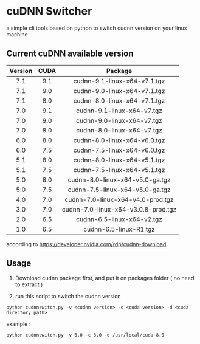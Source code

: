 # cuDNN Switcher
a simple cli tools based on python to switch cudnn version on your linux machine

## Current cuDNN available version
| Version | CUDA  | Package                             |
| :-----: | :---: | :---------------------------------: |
| 7.1     | 9.1   | cudnn-9.1-linux-x64-v7.1.tgz        |
| 7.1     | 9.0   | cudnn-9.0-linux-x64-v7.1.tgz        |
| 7.1     | 8.0   | cudnn-8.0-linux-x64-v7.1.tgz        |
| 7.0     | 9.1   | cudnn-9.1-linux-x64-v7.tgz          |
| 7.0     | 9.0   | cudnn-9.0-linux-x64-v7.tgz          |
| 7.0     | 8.0   | cudnn-8.0-linux-x64-v7.tgz          |
| 6.0     | 8.0   | cudnn-8.0-linux-x64-v6.0.tgz        |
| 6.0     | 7.5   | cudnn-7.5-linux-x64-v6.0.tgz        |
| 5.1     | 8.0   | cudnn-8.0-linux-x64-v5.1.tgz        |
| 5.1     | 7.5   | cudnn-7.5-linux-x64-v5.1.tgz        |
| 5.0     | 8.0   | cudnn-8.0-linux-x64-v5.0-ga.tgz     |
| 5.0     | 7.5   | cudnn-7.5-linux-x64-v5.0-ga.tgz     |
| 4.0     | 7.0   | cudnn-7.0-linux-x64-v4.0-prod.tgz   |
| 3.0     | 7.0   | cudnn-7.0-linux-x64-v3.0.8-prod.tgz |
| 2.0     | 6.5   | cudnn-6.5-linux-x64-v2.tgz          |
| 1.0     | 6.5   | cudnn-6.5-linux-R1.tgz              |

according to <https://developer.nvidia.com/rdp/cudnn-download>


## Usage
1. Download cudnn package first, and put it on packages folder ( no need to extract )

2. run this script to switch the cudnn version
```console
python cudnnswitch.py -v <cudnn version> -c <cuda version> -d <cuda directory path>
```
example :
```console
python cudnnswitch.py -v 6.0 -c 8.0 -d /usr/local/cuda-8.0
```

